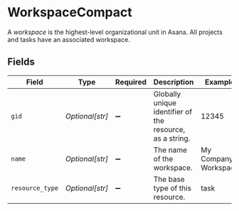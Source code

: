 # WorkspaceCompact

A *workspace* is the highest-level organizational unit in Asana. All projects and tasks have an associated workspace.


## Fields

| Field                                                    | Type                                                     | Required                                                 | Description                                              | Example                                                  |
| -------------------------------------------------------- | -------------------------------------------------------- | -------------------------------------------------------- | -------------------------------------------------------- | -------------------------------------------------------- |
| `gid`                                                    | *Optional[str]*                                          | :heavy_minus_sign:                                       | Globally unique identifier of the resource, as a string. | 12345                                                    |
| `name`                                                   | *Optional[str]*                                          | :heavy_minus_sign:                                       | The name of the workspace.                               | My Company Workspace                                     |
| `resource_type`                                          | *Optional[str]*                                          | :heavy_minus_sign:                                       | The base type of this resource.                          | task                                                     |